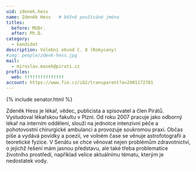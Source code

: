 ```yaml
---
uid: zdenek.hess
name: Zdeněk Hess  	# běžně používáné jméno
titles:
  before: MUDr.
  after: Ph.D.
category:
  - kandidat
description: Volební obvod č. 8 (Rokycany)
#img: people/zdenk-hess.jpg 
mail:
  - miroslav.masek@pirati.cz
profiles:
  web: !!!!!!!!!!!!!!!
account: https://www.fio.cz/ib2/transparent?a=2901172781
---
```


{% include senator.html %} 

Zdeněk Hess je lékař, vědec, publicista a spisovatel a člen Pirátů. Vystudoval lékařskou fakultu v Plzni. Od roku 2007 pracuje jako odborný lékař na interním oddělení, slouží na jednotce intenzivní péče a pohotovostní chirurgické ambulanci a provozuje soukromou praxi. Občas píše a vydává povídky a poezii, ve volném čase se věnuje astrofotografii a teoretické fyzice. V Senátu se chce věnovat nejen problémům zdravotnictví, o jejichž řešení mám jasnou představu, ale také třeba problematice životního prostředí, například velice aktuálnímu tématu, kterým je nedostatek vody.


